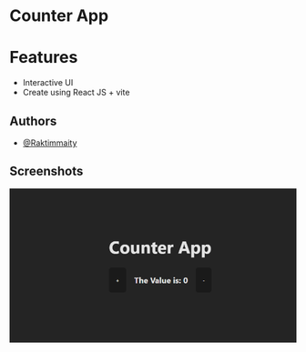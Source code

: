 # Counter App

# Features

- Interactive UI
- Create using React JS + vite


## Authors

- [@Raktimmaity](https://github.com/Raktimmaity)


## Screenshots

![App Screenshot](./counter.png)

